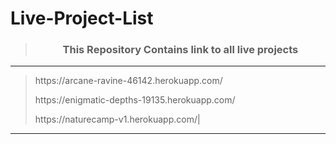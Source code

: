 # Live-Project-List
><h3 align="center"><strong>This Repository Contains link to all live projects</strong></h3>
***
><p>https://arcane-ravine-46142.herokuapp.com/</p>
><p>https://enigmatic-depths-19135.herokuapp.com/</p>
><p>https://naturecamp-v1.herokuapp.com/|</p>
***
